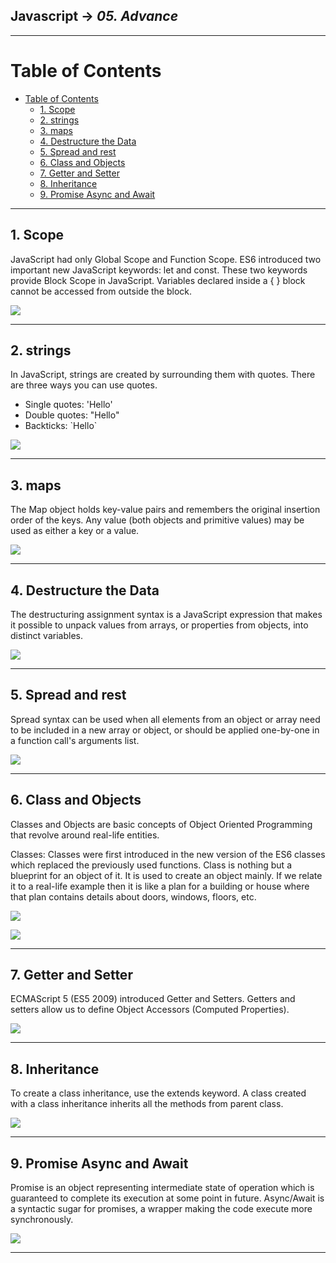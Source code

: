 ## Javascript -> <em>05. Advance</em> 

<hr/>

# Table of Contents 
- [Table of Contents](#table-of-contents)
  - [1. Scope](#1-scope)
  - [2. strings](#2-strings)
  - [3. maps](#3-maps)
  - [4. Destructure the Data](#4-destructure-the-data)
  - [5. Spread and rest](#5-spread-and-rest)
  - [6. Class and Objects](#6-class-and-objects)
  - [7. Getter and Setter](#7-getter-and-setter)
  - [8. Inheritance](#8-inheritance)
  - [9. Promise Async and Await](#9-promise-async-and-await)

<hr/>

## 1. Scope

JavaScript had only Global Scope and Function Scope. ES6 introduced two important new JavaScript keywords: let and const. These two keywords provide Block Scope in JavaScript. Variables declared inside a { } block cannot be accessed from outside the block.

![](./00.%20Output/01.%20scope.png)

<hr/>

## 2. strings

In JavaScript, strings are created by surrounding them with quotes. There are three ways you can use quotes.
- Single quotes: 'Hello'
- Double quotes: "Hello"
- Backticks: \`Hello`

![](./00.%20Output/02.%20strings.png)

<hr/>

## 3. maps

The Map object holds key-value pairs and remembers the original insertion order of the keys. Any value (both objects and primitive values) may be used as either a key or a value.

![](./00.%20Output/03.%20maps.png)

<hr/>

## 4. Destructure the Data

The destructuring assignment syntax is a JavaScript expression that makes it possible to unpack values from arrays, or properties from objects, into distinct variables.

![](./00.%20Output/04.%20pickData.png)

<hr/>

## 5. Spread and rest

Spread syntax can be used when all elements from an object or array need to be included in a new array or object, or should be applied one-by-one in a function call's arguments list.

![](./00.%20Output/05.%20spreadRest.png)

<hr/>

## 6. Class and Objects

Classes and Objects are basic concepts of Object Oriented Programming that revolve around real-life entities. 

Classes: Classes were first introduced in the new version of the ES6 classes which replaced the previously used functions. Class is nothing but a blueprint for an object of it. It is used to create an object mainly. If we relate it to a real-life example then it is like a plan for a building or house where that plan contains details about doors, windows, floors, etc. 

![](./00.%20Output/06.%20class.png)

![](./00.%20Output/07.%20classObjects.png)

<hr/>

## 7. Getter and Setter

ECMAScript 5 (ES5 2009) introduced Getter and Setters.
Getters and setters allow us to define Object Accessors (Computed Properties).

![](./00.%20Output/08.%20getterSetter.png)

<hr/>

## 8. Inheritance

To create a class inheritance, use the extends keyword. A class created with a class inheritance inherits all the methods from parent class.

![](./00.%20Output/09.%20Inheritance.png)

<hr/>

## 9. Promise Async and Await

Promise is an object representing intermediate state of operation which is guaranteed to complete its execution at some point in future.
Async/Await is a syntactic sugar for promises, a wrapper making the code execute more synchronously.

![](./00.%20Output/10.%20Promise.png)

<hr/>